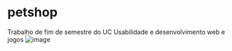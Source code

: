 # petshop
Trabalho de fim de semestre do UC Usabilidade e desenvolvimento web e jogos 
![image](https://github.com/Jorge-William/petshop/assets/100792438/11855c74-a166-4608-b4c4-913960d98a00)
